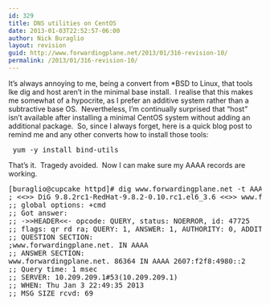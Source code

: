 ```yaml
---
id: 329
title: DNS utilities on CentOS
date: 2013-01-03T22:52:57-06:00
author: Nick Buraglio
layout: revision
guid: http://www.forwardingplane.net/2013/01/316-revision-10/
permalink: /2013/01/316-revision-10/
---
```

It&#8217;s always annoying to me, being a convert from *BSD to Linux, that tools lke dig and host aren&#8217;t in the minimal base install.  I realise that this makes me somewhat of a hypocrite, as I prefer an additive system rather than a subtractive base OS.  Nevertheless, I&#8217;m continually surprised that &#8220;host&#8221; isn&#8217;t available after installing a minimal CentOS system without adding an additional package.  So, since I always forget, here is a quick blog post to remind me and any other converts how to install those tools:

<pre> yum -y install bind-utils</pre>

That&#8217;s it.  Tragedy avoided.  Now I can make sure my AAAA records are working.

<pre>[buraglio@cupcake httpd]# dig www.forwardingplane.net -t AAAA
; &lt;&lt;&gt;&gt; DiG 9.8.2rc1-RedHat-9.8.2-0.10.rc1.el6_3.6 &lt;&lt;&gt;&gt; www.forwardingplane.net -t AAAA
;; global options: +cmd
;; Got answer:
;; -&gt;&gt;HEADER&lt;&lt;- opcode: QUERY, status: NOERROR, id: 47725
;; flags: qr rd ra; QUERY: 1, ANSWER: 1, AUTHORITY: 0, ADDITIONAL: 0
;; QUESTION SECTION:
;www.forwardingplane.net. IN AAAA
;; ANSWER SECTION:
www.forwardingplane.net. 86364 IN AAAA 2607:f2f8:4980::2
;; Query time: 1 msec
;; SERVER: 10.209.209.1#53(10.209.209.1)
;; WHEN: Thu Jan 3 22:49:35 2013
;; MSG SIZE rcvd: 69</pre>